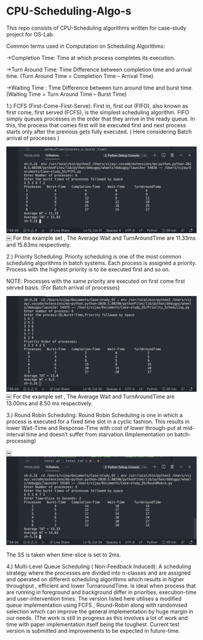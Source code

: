 # CPU-Scheduling-Algo-s
This repo consists of CPU-Scheduling algorithms written for case-study project for OS-Lab.

Common terms used in Computation on Scheduling Algorithms:

->Completion Time: Time at which process completes its execution.

->Turn Around Time: Time Difference between completion time and arrival time. (Turn Around Time = Completion Time – Arrival Time)

->Waiting Time : Time Difference between turn around time and burst time. (Waiting Time = Turn Around Time – Burst Time)


1.) FCFS (First-Come-First-Serve):
	First in, first out (FIFO), also known as first come, first served (FCFS), is the simplest scheduling algorithm. FIFO simply queues processes in the order that they arrive in the ready queue.
In this, the process that comes first will be executed first and next process starts only after the previous gets fully executed. ( Here considering Batch arrival of processes )

![Screenshot](Screen-Shots/FCFS.png)
￼
For the example set , The Average Wait and TurnAroundTime are 11.33ms and 15.83ms respectively.

2.) Priority Scheduling:
	Priority scheduling is one of the most common scheduling algorithms in batch systems. Each process is assigned a priority. Process with the highest priority is to be executed first and so on.

NOTE: Processes with the same priority are executed on first come first served basis. (For Batch arrival of processes)

![Screenshot](Screen-Shots/Priority.png)
￼
For the example set , The Average Wait and TurnAroundTime are 13.00ms and 8.50 ms respectively.

3.) Round Robin Scheduling:
	Round Robin Scheduling is one in which a process is executed for a fixed time slot in a cyclic fashion. This results in lower Wait-Time and Response-Time with cost of lower through-put at mid-interval time and doesn’t suffer from starvation.(Implementation on batch-processing)

￼![Screenshot](Screen-Shots/RR.png)

The SS is taken when time-slice is set to 2ms.


4.) Multi-Level Queue Scheduling ( Non-Feedback Induced):
	A scheduling strategy where the processes are divided into n-classes and are assigned and operated on different scheduling algorithms which results in higher throughput , efficient and lower TurnaroundTime.
Is ideal when process that are running in foreground and background differ in priorities, execution-time and user-intervention times.
The version listed here utilises a modified queue implementation using FCFS , Round-Robin along with randomised selection which can improve the general implementation by huge margin in our needs.
(The work is still in progress as this involves a lot of work and time with paper implementation itself being the toughest. Current test version is submitted and improvements to be expected in future-time.

